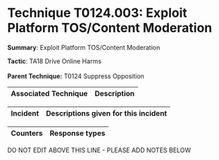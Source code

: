 # Technique T0124.003: Exploit Platform TOS/Content Moderation

**Summary**: Exploit Platform TOS/Content Moderation

**Tactic**: TA18 Drive Online Harms <br><br>**Parent Technique:** T0124 Suppress Opposition


| Associated Technique | Description |
| --------- | ------------------------- |



| Incident | Descriptions given for this incident |
| -------- | -------------------- |



| Counters | Response types |
| -------- | -------------- |


DO NOT EDIT ABOVE THIS LINE - PLEASE ADD NOTES BELOW